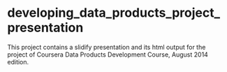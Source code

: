 developing_data_products_project_presentation
=============================================
This project contains a slidify presentation and its html output for the project of Coursera Data Products Development Course, August 2014 edition.
